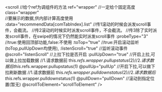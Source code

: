 <scroll 
//给个ref为调组件的方法
ref="wrapper"
//一定给个固定高度
class="wrapper"  
//要展示的数据,供内部计算高度使用
:data="recommendData[comTabIndex].list" 
//传1滚动的时候会派发scroll事件，会截流。
//传2滚动的时候实时派发scroll事件，不会截流。
//传3除了实时派发scroll事件，在swipe的情况下仍然能实时派发scroll事件
:probeType="3" 
//true:使用回顶部功能,false:不使用
:toTop="true" 
//true:开启滚动监听(toTop,pullUpDown均使用),
:listenScroll="true" 
//监听滚动事件
@scroll="listenScroll" 
//上拉下拉是否开启
:pullUpDown="true"
//开启上拉,可以做上拉加载数据 
//1.请求数据前 this.$refs.wrapper.pullupstatus(2)
//2.请求数据后 this.$refs.wrapper.pullupstatus(1)
@pullUp="pullUp"
//开启下拉,可以做下拉刷新数据 
//1.请求数据前 this.$refs.wrapper.pulldownstatus(2)
//2.请求数据后 this.$refs.wrapper.pulldownstatus(1)
@pullDown="pullDown"
//滚动到指定位置(暂无)
@scrollToElement="scrollToElement" 
/>